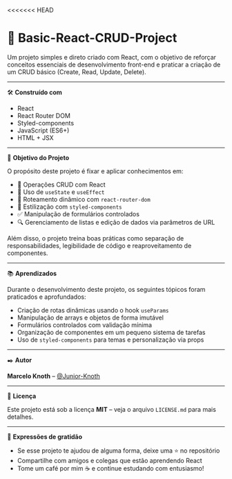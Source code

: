 <<<<<<< HEAD
# 📘 Basic-React-CRUD-Project

Um projeto simples e direto criado com React, com o objetivo de reforçar conceitos essenciais de desenvolvimento front-end e praticar a criação de um CRUD básico (Create, Read, Update, Delete).

---

🛠️ **Construído com**

- React
- React Router DOM
- Styled-components
- JavaScript (ES6+)
- HTML + JSX

---

🎯 **Objetivo do Projeto**

O propósito deste projeto é fixar e aplicar conhecimentos em:

- 🔁 Operações CRUD com React
- 🧠 Uso de `useState` e `useEffect`
- 📂 Roteamento dinâmico com `react-router-dom`
- 🎨 Estilização com `styled-components`
- ✅ Manipulação de formulários controlados
- 🔍 Gerenciamento de listas e edição de dados via parâmetros de URL

Além disso, o projeto treina boas práticas como separação de responsabilidades, legibilidade de código e reaproveitamento de componentes.

---

📚 **Aprendizados**

Durante o desenvolvimento deste projeto, os seguintes tópicos foram praticados e aprofundados:

- Criação de rotas dinâmicas usando o hook `useParams`
- Manipulação de arrays e objetos de forma imutável
- Formulários controlados com validação mínima
- Organização de componentes em um pequeno sistema de tarefas
- Uso de `styled-components` para temas e personalização via props

---

✒️ **Autor**

**Marcelo Knoth** – [@Junior-Knoth](https://github.com/Junior-Knoth)

---

📄 **Licença**

Este projeto está sob a licença **MIT** – veja o arquivo `LICENSE.md` para mais detalhes.

---

🎁 **Expressões de gratidão**

- Se esse projeto te ajudou de alguma forma, deixe uma ⭐ no repositório  
- Compartilhe com amigos e colegas que estão aprendendo React  
- Tome um café por mim ☕ e continue estudando com entusiasmo!
